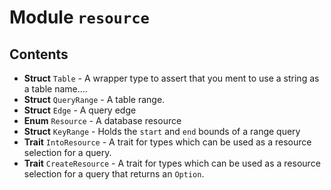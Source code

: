 # Module `resource`

## Contents

* **Struct** `Table` - A wrapper type to assert that you ment to use a string as a table name....
* **Struct** `QueryRange` - A table range.
* **Struct** `Edge` - A query edge
* **Enum** `Resource` - A database resource
* **Struct** `KeyRange` - Holds the `start` and `end` bounds of a range query
* **Trait** `IntoResource` - A trait for types which can be used as a resource selection for a query.
* **Trait** `CreateResource` - A trait for types which can be used as a resource selection for a query that returns an `Option`.

